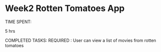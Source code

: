 Week2 Rotten Tomatoes App
=========================

TIME SPENT: 

5 hrs 

COMPLETED TASKS: 
REQUIRED : User can view a list of movies from rotten tomatoes

